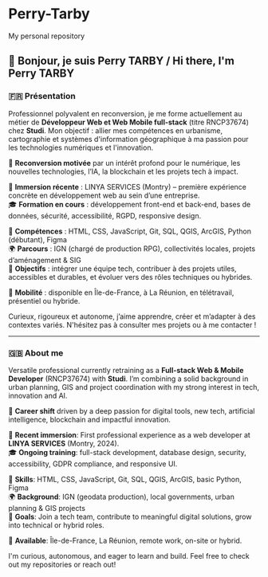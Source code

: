 # Perry-Tarby
My personal repository
## 👋 Bonjour, je suis Perry TARBY / Hi there, I'm Perry TARBY

### 🇫🇷 Présentation

Professionnel polyvalent en reconversion, je me forme actuellement au métier de **Développeur Web et Web Mobile full-stack** (titre RNCP37674) chez **Studi**. Mon objectif : allier mes compétences en urbanisme, cartographie et systèmes d'information géographique à ma passion pour les technologies numériques et l'innovation.

🔁 **Reconversion motivée** par un intérêt profond pour le numérique, les nouvelles technologies, l’IA, la blockchain et les projets tech à impact.  

💼 **Immersion récente** : LINYA SERVICES (Montry) – première expérience concrète en développement web au sein d’une entreprise.  
🎓 **Formation en cours** : développement front-end et back-end, bases de données, sécurité, accessibilité, RGPD, responsive design.  

🔧 **Compétences** : HTML, CSS, JavaScript, Git, SQL, QGIS, ArcGIS, Python (débutant), Figma  
🌍 **Parcours** : IGN (chargé de production RPG), collectivités locales, projets d’aménagement & SIG  
🎯 **Objectifs** : intégrer une équipe tech, contribuer à des projets utiles, accessibles et durables, et évoluer vers des rôles techniques ou hybrides.

📍 **Mobilité** : disponible en Île-de-France, à La Réunion, en télétravail, présentiel ou hybride.

Curieux, rigoureux et autonome, j’aime apprendre, créer et m’adapter à des contextes variés. N'hésitez pas à consulter mes projets ou à me contacter !

---

### 🇬🇧 About me

Versatile professional currently retraining as a **Full-stack Web & Mobile Developer** (RNCP37674) with **Studi**. I’m combining a solid background in urban planning, GIS and project coordination with my strong interest in tech, innovation and AI.

🔁 **Career shift** driven by a deep passion for digital tools, new tech, artificial intelligence, blockchain and impactful innovation.  

💼 **Recent immersion**: First professional experience as a web developer at **LINYA SERVICES** (Montry, 2024).  
🎓 **Ongoing training**: full-stack development, database design, security, accessibility, GDPR compliance, and responsive UI.  

🔧 **Skills**: HTML, CSS, JavaScript, Git, SQL, QGIS, ArcGIS, basic Python, Figma  
🌍 **Background**: IGN (geodata production), local governments, urban planning & GIS projects  
🎯 **Goals**: Join a tech team, contribute to meaningful digital solutions, grow into technical or hybrid roles.

📍 **Available**: Île-de-France, La Réunion, remote work, on-site or hybrid.

I'm curious, autonomous, and eager to learn and build. Feel free to check out my repositories or reach out!

